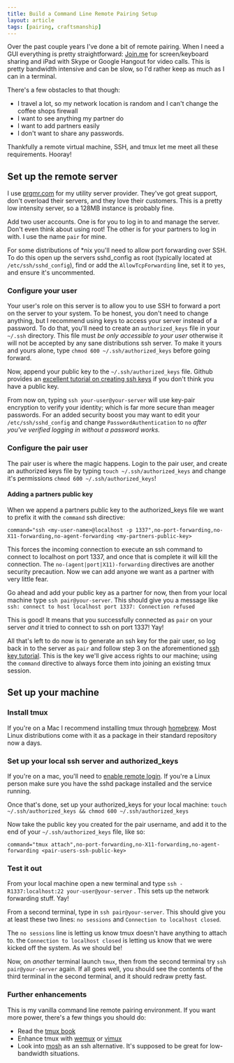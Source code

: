 ```yaml
---
title: Build a Command Line Remote Pairing Setup
layout: article
tags: [pairing, craftsmanship]
---
```


Over the past couple years I've done a bit of remote pairing. When I need a GUI
everything is pretty straightforward: [Join.me](http://join.me) for
screen/keyboard sharing and iPad with Skype or Google Hangout for video calls.
This is pretty bandwidth intensive and can be slow, so I'd rather keep as much
as I can in a terminal.

There's a few obstacles to that though:

*  I travel a lot, so my network location is random and I can't change the
   coffee shops firewall
*  I want to see anything my partner do
*  I want to add partners easily
*  I don't want to share any passwords.

Thankfully a remote virtual machine, SSH, and tmux let me meet all these
requirements. Hooray!

## Set up the remote server

I use [prgmr.com](http://prgmr.com/xen/) for my utility server provider.
They've got great support, don't overload their servers, and they love their
customers. This is a pretty low intensity server, so a 128MB instance is
probably fine.

Add two user accounts. One is for you to log in to and manage the server. Don't
even think about using root! The other is for your partners to log in with. I
use the name `pair` for mine.

For some distributions of \*nix you'll need to allow port forwarding over SSH.
To do this open up the servers sshd\_config as root (typically located at
`/etc/ssh/sshd_config`), find or add the  `AllowTcpForwarding` line, set it to
`yes`, and ensure it's uncommented.

### Configure your user

Your user's role on this server is to allow you to use SSH to forward a port on
the server to your system. To be honest, you don't need to change anything, but
I recommend using keys to access your server instead of a password. To do that,
you'll need to create an `authorized_keys` file in your `~/.ssh` directory.
This file must *be only accessible to your user* otherwise it will not be
accepted by any sane distributions ssh server. To make it yours and yours
alone, type `chmod 600 ~/.ssh/authorized_keys` before going forward.

Now, append your public key to the `~/.ssh/authorized_keys` file. Github
provides an [excellent tutorial on creating ssh
keys](https://help.github.com/articles/generating-ssh-keys) if you don't think
you have a public key.

From now on, typing `ssh your-user@your-server` will use key-pair
encryption to verify your identity; which is far more secure than meager
passwords. For an added security boost you may want to edit your
`/etc/ssh/sshd_config` and change `PasswordAuthentication` to `no` *after
you've verified logging in without a password works.*

### Configure the pair user

The pair user is where the magic happens. Login to the pair user, and create an
authorized keys file by typing `touch ~/.ssh/authorized_keys` and change it's
permissions `chmod 600 ~/.ssh/authorized_keys`!

#### Adding a partners public key

When we append a partners public key to the authorized\_keys file we want to
prefix it with the `command` ssh directive:

`command="ssh <my-user-name>@localhost -p 1337",no-port-forwarding,no-X11-forwarding,no-agent-forwarding <my-partners-public-key>`

This forces the incoming connection to execute an ssh command to connect to
localhost on port 1337, and once that is complete it will kill the connection.
The `no-(agent|port|X11)-forwarding` directives are another security
precaution. Now we can add anyone we want as a partner with very little fear.

Go ahead and add your public key as a partner for now, then from your local
machine type `ssh pair@your-server`. This should give you a message like
`ssh: connect to host localhost port 1337: Connection refused`

This is good! It means that you successfully connected as `pair` on your server
*and* it tried to connect to ssh on port 1337! Yay!

All that's left to do now is to generate an ssh key for the pair user, so log
back in to the server as `pair` and follow step 3 on the aforementioned [ssh
key tutorial](https://help.github.com/articles/generating-ssh-keys). This is
the key we'll give access rights to our machine; using the `command` directive
to always force them into joining an existing tmux session.

## Set up your machine

### Install tmux

If you're on a Mac I recommend installing tmux through
[homebrew](http://mxcl.github.com/homebrew/). Most Linux distributions come
with it as a package in their standard repository now a days.

### Set up your local ssh server and authorized\_keys

If you're on a mac, you'll need to [enable remote
login](http://osxdaily.com/2011/09/30/remote-login-ssh-server-mac-os-x/). If
you're a Linux person make sure you have the sshd package installed and the
service running.

Once that's done, set up your authorized\_keys for your local machine: `touch
~/.ssh/authorized_keys && chmod 600 ~/.ssh/authorized_keys`

Now take the public key you created for the pair username, and add it to the
end of your `~/.ssh/authorized_keys` file, like so:

`command="tmux attach",no-port-forwarding,no-X11-forwarding,no-agent-forwarding <pair-users-ssh-public-key>`


### Test it out

From your local machine open a new terminal and type `ssh -R1337:localhost:22
your-user@your-server` . This sets up the network forwarding stuff. Yay!

From a second terminal, type in `ssh pair@your-server`. This should give you
at least these two lines:  `no sessions` and `Connection to localhost closed`.

The `no sessions` line is letting us know tmux doesn't have anything to attach
to. the `Connection to localhost closed` is letting us know that we were kicked
off the system. As we should be!

Now, on *another* terminal launch `tmux`, then from the second terminal try
`ssh pair@your-server` again. If all goes well, you should see the contents
of the third terminal in the second terminal, and it should redraw pretty fast.

### Further enhancements

This is my vanilla command line remote pairing environment. If you want more
power, there's a few things you should do:

* Read the [tmux book](http://pragprog.com/book/bhtmux/tmux)
* Enhance tmux with [wemux](https://github.com/zolrath/wemux) or [vimux](https://github.com/benmills/vimux)
* Look into [mosh](http://mosh.mit.edu/) as an ssh alternative. It's supposed to be great for low-bandwidth situations.
